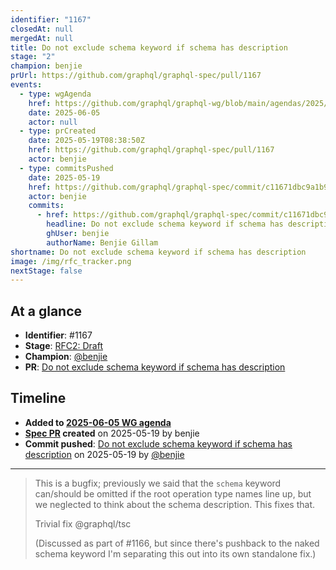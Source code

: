 ```yaml
---
identifier: "1167"
closedAt: null
mergedAt: null
title: Do not exclude schema keyword if schema has description
stage: "2"
champion: benjie
prUrl: https://github.com/graphql/graphql-spec/pull/1167
events:
  - type: wgAgenda
    href: https://github.com/graphql/graphql-wg/blob/main/agendas/2025/06-Jun/05-wg-primary.md
    date: 2025-06-05
    actor: null
  - type: prCreated
    date: 2025-05-19T08:38:50Z
    href: https://github.com/graphql/graphql-spec/pull/1167
    actor: benjie
  - type: commitsPushed
    date: 2025-05-19
    href: https://github.com/graphql/graphql-spec/commit/c11671dbc9a1b93a7e6ba4b95b5dc494ee57fa03
    actor: benjie
    commits:
      - href: https://github.com/graphql/graphql-spec/commit/c11671dbc9a1b93a7e6ba4b95b5dc494ee57fa03
        headline: Do not exclude schema keyword if schema has description
        ghUser: benjie
        authorName: Benjie Gillam
shortname: Do not exclude schema keyword if schema has description
image: /img/rfc_tracker.png
nextStage: false
---
```


## At a glance

- **Identifier**: #1167
- **Stage**: [RFC2: Draft](https://github.com/graphql/graphql-spec/blob/main/CONTRIBUTING.md#stage-2-draft)
- **Champion**: [@benjie](https://github.com/benjie)
- **PR**: [Do not exclude schema keyword if schema has description](https://github.com/graphql/graphql-spec/pull/1167)

<!-- BEGIN_CUSTOM_TEXT -->



<!-- END_CUSTOM_TEXT -->

## Timeline

- **Added to [2025-06-05 WG agenda](https://github.com/graphql/graphql-wg/blob/main/agendas/2025/06-Jun/05-wg-primary.md)**
- **[Spec PR](https://github.com/graphql/graphql-spec/pull/1167) created** on 2025-05-19 by benjie
- **Commit pushed**: [Do not exclude schema keyword if schema has description](https://github.com/graphql/graphql-spec/commit/c11671dbc9a1b93a7e6ba4b95b5dc494ee57fa03) on 2025-05-19 by [@benjie](https://github.com/benjie)

<!-- VERBATIM -->

---

> This is a bugfix; previously we said that the `schema` keyword can/should be omitted if the root operation type names line up, but we neglected to think about the schema description. This fixes that.
> 
> Trivial fix @graphql/tsc
> 
> (Discussed as part of #1166, but since there's pushback to the naked schema keyword I'm separating this out into its own standalone fix.)
